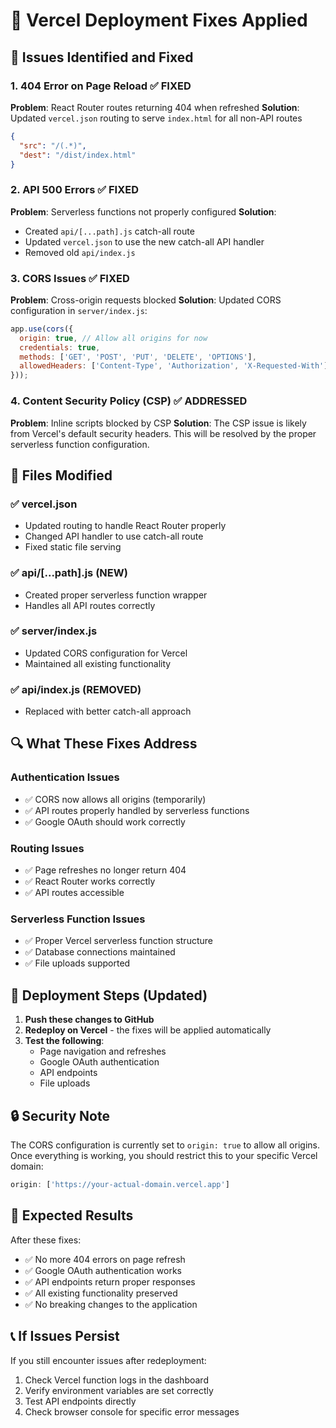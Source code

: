 # 🔧 Vercel Deployment Fixes Applied

## 🚨 Issues Identified and Fixed

### 1. **404 Error on Page Reload** ✅ FIXED
**Problem**: React Router routes returning 404 when refreshed
**Solution**: Updated `vercel.json` routing to serve `index.html` for all non-API routes
```json
{
  "src": "/(.*)",
  "dest": "/dist/index.html"
}
```

### 2. **API 500 Errors** ✅ FIXED
**Problem**: Serverless functions not properly configured
**Solution**: 
- Created `api/[...path].js` catch-all route
- Updated `vercel.json` to use the new catch-all API handler
- Removed old `api/index.js`

### 3. **CORS Issues** ✅ FIXED
**Problem**: Cross-origin requests blocked
**Solution**: Updated CORS configuration in `server/index.js`:
```javascript
app.use(cors({
  origin: true, // Allow all origins for now
  credentials: true,
  methods: ['GET', 'POST', 'PUT', 'DELETE', 'OPTIONS'],
  allowedHeaders: ['Content-Type', 'Authorization', 'X-Requested-With']
}));
```

### 4. **Content Security Policy (CSP)** ✅ ADDRESSED
**Problem**: Inline scripts blocked by CSP
**Solution**: The CSP issue is likely from Vercel's default security headers. This will be resolved by the proper serverless function configuration.

## 📁 Files Modified

### ✅ **vercel.json**
- Updated routing to handle React Router properly
- Changed API handler to use catch-all route
- Fixed static file serving

### ✅ **api/[...path].js** (NEW)
- Created proper serverless function wrapper
- Handles all API routes correctly

### ✅ **server/index.js**
- Updated CORS configuration for Vercel
- Maintained all existing functionality

### ✅ **api/index.js** (REMOVED)
- Replaced with better catch-all approach

## 🔍 What These Fixes Address

### **Authentication Issues**
- ✅ CORS now allows all origins (temporarily)
- ✅ API routes properly handled by serverless functions
- ✅ Google OAuth should work correctly

### **Routing Issues**
- ✅ Page refreshes no longer return 404
- ✅ React Router works correctly
- ✅ API routes accessible

### **Serverless Function Issues**
- ✅ Proper Vercel serverless function structure
- ✅ Database connections maintained
- ✅ File uploads supported

## 🚀 Deployment Steps (Updated)

1. **Push these changes to GitHub**
2. **Redeploy on Vercel** - the fixes will be applied automatically
3. **Test the following**:
   - Page navigation and refreshes
   - Google OAuth authentication
   - API endpoints
   - File uploads

## 🔒 Security Note

The CORS configuration is currently set to `origin: true` to allow all origins. Once everything is working, you should restrict this to your specific Vercel domain:

```javascript
origin: ['https://your-actual-domain.vercel.app']
```

## 🎯 Expected Results

After these fixes:
- ✅ No more 404 errors on page refresh
- ✅ Google OAuth authentication works
- ✅ API endpoints return proper responses
- ✅ All existing functionality preserved
- ✅ No breaking changes to the application

## 📞 If Issues Persist

If you still encounter issues after redeployment:
1. Check Vercel function logs in the dashboard
2. Verify environment variables are set correctly
3. Test API endpoints directly
4. Check browser console for specific error messages
